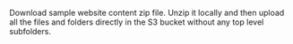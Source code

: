Download sample website content zip file. Unzip it locally and then upload all the files and folders directly in the S3 bucket without any top level subfolders.
